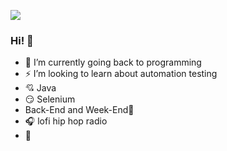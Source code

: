 ![](https://gifsanimados.de/img-gifsanimados.de/p/papa-noel/animado-trineo-navidad-de-papa-noel-luces-navidad.gif)


### Hi! 👋


<!--
- 🔭 I’m currently working on ...
 🌱 I’m currently I am currently going back to programming
- 👯 I’m looking to collaborate on ...
- 🤔 I’m looking for help with ...
- 💬 Ask me about ...
- 📫 How to reach me: ...
- 😄 Pronouns: ...
- ⚡ Fun fact: ...
Here are some ideas to get you started:
-->

- 🌱 I’m currently going back to programming
- ⚡ I’m looking to learn about automation testing
- 💘 Java
- 😏 Selenium
- Back-End and Week-End🤣
- 🎧 lofi hip hop radio
- 🌈
